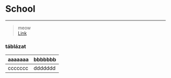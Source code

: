 # School

----

> meow <br> [Link](https://github.com)


### táblázat

aaaaaaa | bbbbbbb 
-|-
ccccccc | ddddddd